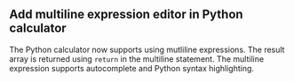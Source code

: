 ## Add multiline expression editor in Python calculator

The Python calculator now supports using mutliline expressions. The result array is returned using `return` in the multiline statement. The multiline expression supports autocomplete and Python syntax highlighting.

